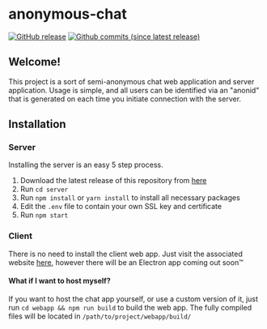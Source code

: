  anonymous-chat
==============
[![GitHub release](https://img.shields.io/github/release/afroraydude/anonymous-chat-example.svg)]() [![Github commits (since latest release)](https://img.shields.io/github/commits-since/afroraydude/anonymous-chat-example/latest.svg)]()

## Welcome!
This project is a sort of semi-anonymous chat web application and server application. Usage is simple, and all users can be identified via an "anonid" that is generated on each time you initiate connection with the server.


## Installation

### Server
Installing the server is an easy 5 step process.

1. Download the latest release of this repository from [here](https://github.com/afroraydude/anonymous-chat-example/releases/latest)
2. Run `cd server`
3. Run `npm install` or `yarn install` to install all necessary packages
4. Edit the `.env` file to contain your own SSL key and certificate
5. Run `npm start`

### Client

There is no need to install the client web app. Just visit the associated website [here](https://afro-anonchat.firebaseapp.com), however there will be an Electron app coming out soon:tm:

#### What if I want to host myself?

If you want to host the chat app yourself, or use a custom version of it, just run `cd webapp && npm run build` to build the web app. The fully compiled files will be located in `/path/to/project/webapp/build/`
